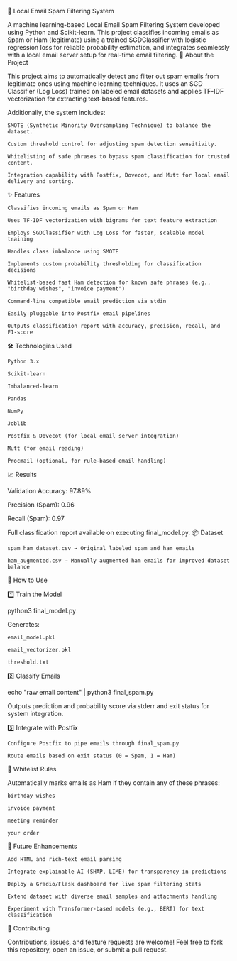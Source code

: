 📧 Local Email Spam Filtering System

A machine learning-based Local Email Spam Filtering System developed using Python and Scikit-learn.
This project classifies incoming emails as Spam or Ham (legitimate) using a trained SGDClassifier with logistic regression loss for reliable probability estimation, and integrates seamlessly with a local email server setup for real-time email filtering.
📖 About the Project

This project aims to automatically detect and filter out spam emails from legitimate ones using machine learning techniques.
It uses an SGD Classifier (Log Loss) trained on labeled email datasets and applies TF-IDF vectorization for extracting text-based features.

Additionally, the system includes:

    SMOTE (Synthetic Minority Oversampling Technique) to balance the dataset.

    Custom threshold control for adjusting spam detection sensitivity.

    Whitelisting of safe phrases to bypass spam classification for trusted content.

    Integration capability with Postfix, Dovecot, and Mutt for local email delivery and sorting.

✨ Features

    Classifies incoming emails as Spam or Ham

    Uses TF-IDF vectorization with bigrams for text feature extraction

    Employs SGDClassifier with Log Loss for faster, scalable model training

    Handles class imbalance using SMOTE

    Implements custom probability thresholding for classification decisions

    Whitelist-based fast Ham detection for known safe phrases (e.g., "birthday wishes", "invoice payment")

    Command-line compatible email prediction via stdin

    Easily pluggable into Postfix email pipelines

    Outputs classification report with accuracy, precision, recall, and F1-score

🛠️ Technologies Used

    Python 3.x

    Scikit-learn

    Imbalanced-learn

    Pandas

    NumPy

    Joblib

    Postfix & Dovecot (for local email server integration)

    Mutt (for email reading)

    Procmail (optional, for rule-based email handling)

📈 Results

Validation Accuracy: 97.89%

Precision (Spam): 0.96

Recall (Spam): 0.97

Full classification report available on executing final_model.py.
📦 Dataset

    spam_ham_dataset.csv → Original labeled spam and ham emails

    ham_augmented.csv → Manually augmented ham emails for improved dataset balance

🚀 How to Use

1️⃣ Train the Model

python3 final_model.py

Generates:

    email_model.pkl

    email_vectorizer.pkl

    threshold.txt

2️⃣ Classify Emails

echo "raw email content" | python3 final_spam.py

Outputs prediction and probability score via stderr and exit status for system integration.

3️⃣ Integrate with Postfix

    Configure Postfix to pipe emails through final_spam.py

    Route emails based on exit status (0 = Spam, 1 = Ham)

📑 Whitelist Rules

Automatically marks emails as Ham if they contain any of these phrases:

    birthday wishes

    invoice payment

    meeting reminder

    your order

🌱 Future Enhancements

    Add HTML and rich-text email parsing

    Integrate explainable AI (SHAP, LIME) for transparency in predictions

    Deploy a Gradio/Flask dashboard for live spam filtering stats

    Extend dataset with diverse email samples and attachments handling

    Experiment with Transformer-based models (e.g., BERT) for text classification

🤝 Contributing

Contributions, issues, and feature requests are welcome!
Feel free to fork this repository, open an issue, or submit a pull request.
